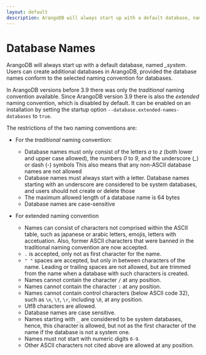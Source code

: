 ```yaml
---
layout: default
description: ArangoDB will always start up with a default database, named _system
---
```

Database Names
==============

ArangoDB will always start up with a default database, named *_system*.
Users can create additional databases in ArangoDB, provided the database
names conform to the selected naming convention for databases.

In ArangoDB versions before 3.9 there was only the _traditional_ naming
convention available. Since ArangoDB version 3.9 there is also the _extended_
naming convention, which is disabled by default. It can be enabled on an
installation by setting the startup option `--database.extended-names-databases`
to `true`.

The restrictions of the two naming conventions are:

* For the _traditional_ naming convention:
  * Database names must only consist of the letters *a* to *z* (both lower and
  upper case allowed), the numbers *0* to *9*, and the underscore (*_*) or 
  dash (*-*) symbols
  This also means that any non-ASCII database names are not allowed
  * Database names must always start with a letter. Database names starting 
  with an underscore are considered to be system databases, and users should 
  not create or delete those
  * The maximum allowed length of a database name is 64 bytes
  * Database names are case-sensitive

* For extended naming convention
  * Names can consist of characters not comprised within the ASCII table, such as japanese or arabic letters, emojis, letters with accetuation. Also, former ASCII characters that were banned in the traditional naming convention are now accepted.
  * `.` is accepted, only not as first character for the name.
  * `" "` spaces are accepted, but only in between characters of the name. Leading or trailing spaces are not allowed, but are trimmed from the name when a database with such characters is created.
  * Names cannot contain the character `/` at any position.
  * Names cannot contain the character `:` at any position.
  * Names cannot contain control characters (below ASCII code 32), such as `\n`, `\t`, `\r`, including `\0`, at any position.
  * Utf8 characters are allowed.
  * Database names are case sensitive.
  * Names starting with `_` are considered to be system databases, hence, this character is allowed, but not as the first character of the name if
  the database is not a system one.
  * Names must not start with numeric digits `0-9`.
  * Other ASCII characters not cited above are allowed at any position.
  
